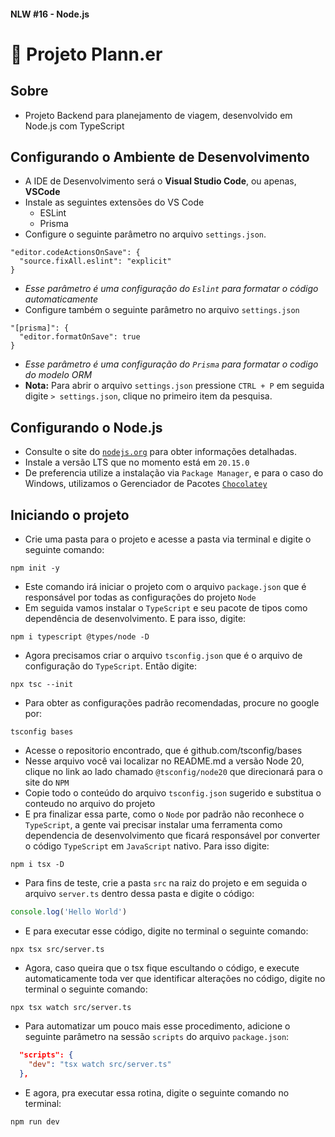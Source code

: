 #### NLW #16 - Node.js
# 🚀 Projeto Plann.er

## Sobre
- Projeto Backend para planejamento de viagem, desenvolvido em Node.js com TypeScript

## Configurando o Ambiente de Desenvolvimento
- A IDE de Desenvolvimento será o **Visual Studio Code**, ou apenas, **VSCode**
- Instale as seguintes extensões do VS Code
  - ESLint
  - Prisma
- Configure o seguinte parâmetro no arquivo `settings.json`.
```
"editor.codeActionsOnSave": {
  "source.fixAll.eslint": "explicit"
}
```
  - _Esse parâmetro é uma configuração do `Eslint` para formatar o código automaticamente_
- Configure também o seguinte parâmetro no arquivo `settings.json`
```
"[prisma]": {
  "editor.formatOnSave": true
}
```
  - _Esse parâmetro é uma configuração do `Prisma` para formatar o codigo do modelo ORM_
- **Nota:** Para abrir o arquivo `settings.json` pressione `CTRL + P` em seguida digite `> settings.json`, clique no primeiro item da pesquisa.

## Configurando o Node.js
- Consulte o site do [`nodejs.org`](nodejs.org) para obter informações detalhadas.
- Instale a versão LTS que no momento está em `20.15.0`
- De preferencia utilize a instalação via `Package Manager`, e para o caso do Windows, utilizamos o Gerenciador de Pacotes [`Chocolatey`](https://chocolatey.org/)

## Iniciando o projeto
- Crie uma pasta para o projeto e acesse a pasta via terminal e digite o seguinte comando:
```
npm init -y
```
- Este comando irá iniciar o projeto com o arquivo `package.json` que é responsável por todas as configurações do projeto `Node`
- Em seguida vamos instalar o `TypeScript` e seu pacote de tipos como dependência de desenvolvimento. E para isso, digite:
```
npm i typescript @types/node -D
```
- Agora precisamos criar o arquivo `tsconfig.json` que é o arquivo de configuração do `TypeScript`. Então digite:
```
npx tsc --init
```
- Para obter as configurações padrão recomendadas, procure no google por:
```
tsconfig bases
```
- Acesse o repositorio encontrado, que é github.com/tsconfig/bases
- Nesse arquivo você vai localizar no README.md a versão Node 20, clique no link ao lado chamado `@tsconfig/node20` que direcionará para o site do `NPM`
- Copie todo o conteúdo do arquivo `tsconfig.json` sugerido e substitua o conteudo no arquivo do projeto
- E pra finalizar essa parte, como o `Node` por padrão não reconhece o `TypeScript`, a gente vai precisar instalar uma ferramenta como dependencia de desenvolvimento que ficará responsável por converter o código `TypeScript` em `JavaScript` nativo. Para isso digite:
```
npm i tsx -D
```
- Para fins de teste, crie a pasta `src` na raiz do projeto e em seguida o arquivo `server.ts` dentro dessa pasta e digite o código:
```ts
console.log('Hello World')
```
- E para executar esse código, digite no terminal o seguinte comando:
```
npx tsx src/server.ts
```
- Agora, caso queira que o tsx fique escultando o código, e execute automaticamente toda ver que identificar alterações no código, digite no terminal o seguinte comando:
```
npx tsx watch src/server.ts
```
- Para automatizar um pouco mais esse procedimento, adicione o seguinte parâmetro na sessão `scripts` do arquivo `package.json`:
```json
  "scripts": {
    "dev": "tsx watch src/server.ts"
  },
```
- E agora, pra executar essa rotina, digite o seguinte comando no terminal:
```
npm run dev
```





